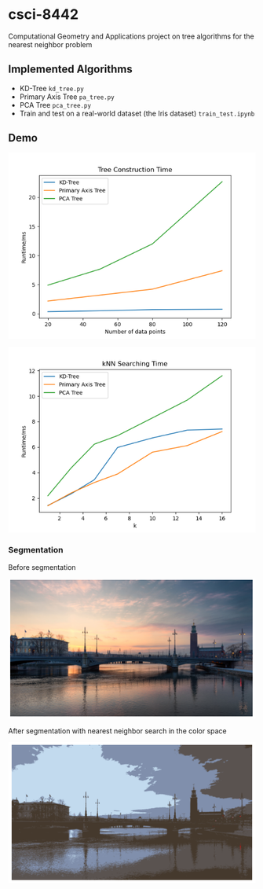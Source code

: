 # csci-8442
Computational Geometry and Applications project on tree algorithms for the nearest neighbor problem

## Implemented Algorithms
+ KD-Tree `kd_tree.py`
+ Primary Axis Tree `pa_tree.py`
+ PCA Tree `pca_tree.py`
+ Train and test on a real-world dataset (the Iris dataset) `train_test.ipynb`

## Demo
![Comparision of tree construction time](./figures/tree_construction.png)

![Comparision of nearest neighbor search time](./figures/kNN_search.png)

### Segmentation
Before segmentation

![Before segmentation](./figures/bridge_before_segmentation.png)

After segmentation with nearest neighbor search in the color space

![After segmentation with nearest neighbor search](./figures/bridge_after_segmentation.png)
